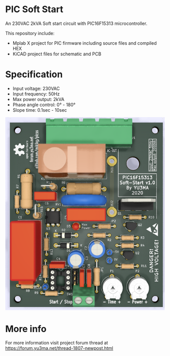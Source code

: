 # PIC Soft Start

An 230VAC 2kVA Soft start circuit with PIC16F15313 microcontroller.

This repository include:
* Mplab X project for PIC firmware including source files and compiled HEX
* KiCAD project files for schematic and PCB

# Specification

* Input voltage: 230VAC
* Input frequency: 50Hz
* Max power output: 2kVA
* Phase angle control: 0° - 180°
* Slope time: 0.1sec - 10sec

![alt text](https://github.com/mikikg/picss/blob/master/doc/pic-soft-start.png)


# More info

For more information visit project forum thread at https://forum.yu3ma.net/thread-1807-newpost.html
